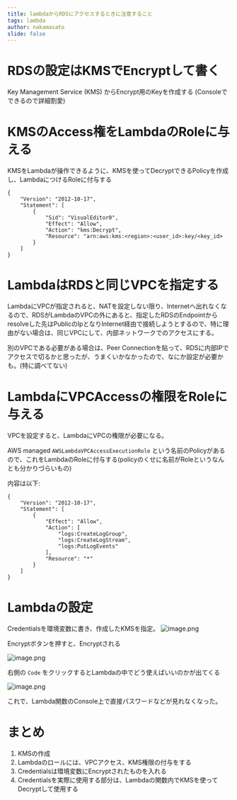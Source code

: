 ```yaml
---
title: lambdaからRDSにアクセスするときに注意すること
tags: lambda
author: nakamasato
slide: false
---
```

# RDSの設定はKMSでEncryptして書く

Key Management Service (KMS) からEncrypt用のKeyを作成する (Consoleでできるので詳細割愛)


# KMSのAccess権をLambdaのRoleに与える

KMSをLambdaが操作できるように、KMSを使ってDecryptできるPolicyを作成し、LambdaにつけるRoleに付与する

```json:allow-lambda-to-decrypt-policy
{
    "Version": "2012-10-17",
    "Statement": [
        {
            "Sid": "VisualEditor0",
            "Effect": "Allow",
            "Action": "kms:Decrypt",
            "Resource": "arn:aws:kms:<region>:<user_id>:key/<key_id>
        }
    ]
}
```



# LambdaはRDSと同じVPCを指定する

LambdaにVPCが指定されると、NATを設定しない限り、Internetへ出れなくなるので、RDSがLambdaのVPCの外にあると、指定したRDSのEndpointからresolveした先はPublicのIpとなりInternet経由で接続しようとするので、特に理由がない場合は、同じVPCにして、内部ネットワークでのアクセスにする。

別のVPCである必要がある場合は、Peer Connectionを貼って、RDSに内部IPでアクセスで切るかと思ったが、うまくいかなかったので、なにか設定が必要かも。(特に調べてない)

# LambdaにVPCAccessの権限をRoleに与える

VPCを設定すると、LambdaにVPCの権限が必要になる。

AWS managed `AWSLambdaVPCAccessExecutionRole` という名前のPolicyがあるので、これをLambdaのRoleに付与する(policyのくせに名前がRoleというなんとも分かりづらいもの)

内容は以下:

```json:AWSLambdaVPCAccessExecutionRole
{
    "Version": "2012-10-17",
    "Statement": [
        {
            "Effect": "Allow",
            "Action": [
                "logs:CreateLogGroup",
                "logs:CreateLogStream",
                "logs:PutLogEvents"
            ],
            "Resource": "*"
        }
    ]
}
```

# Lambdaの設定

Credentialsを環境変数に書き、作成したKMSを指定。
![image.png](https://qiita-image-store.s3.amazonaws.com/0/7059/86d5541c-850c-38fa-64cf-dba18f1521b8.png)

Encryptボタンを押すと、Encryptされる

![image.png](https://qiita-image-store.s3.amazonaws.com/0/7059/c04ed178-f195-8daf-db5a-66f5c2d9e82c.png)


右側の `Code` をクリックするとLambdaの中でどう使えばいいのかが出てくる

![image.png](https://qiita-image-store.s3.amazonaws.com/0/7059/ffc4b0b8-a136-e706-d463-700746c18760.png)

これで、Lambda関数のConsole上で直接パスワードなどが見れなくなった。

# まとめ


1. KMSの作成
2. Lambdaのロールには、VPCアクセス、KMS権限の付与をする
3. Credentialsは環境変数にEncryptされたものを入れる
4. Credentialsを実際に使用する部分は、Lambdaの関数内でKMSを使ってDecryptして使用する


